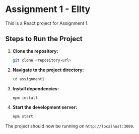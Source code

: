 # Assignment 1 - Ellty

This is a React project for Assignment 1.

## Steps to Run the Project

1. **Clone the repository:**
    ```bash
    git clone <repository-url>
    ```
2. **Navigate to the project directory:**
    ```bash
    cd assignment1
    ```
3. **Install dependencies:**
    ```bash
    npm install
    ```
4. **Start the development server:**
    ```bash
    npm start
    ```

The project should now be running on `http://localhost:3000`.

